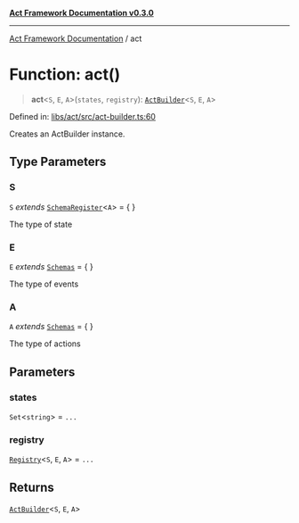 [**Act Framework Documentation v0.3.0**](../README.md)

***

[Act Framework Documentation](../globals.md) / act

# Function: act()

> **act**\<`S`, `E`, `A`\>(`states`, `registry`): [`ActBuilder`](../type-aliases/ActBuilder.md)\<`S`, `E`, `A`\>

Defined in: [libs/act/src/act-builder.ts:60](https://github.com/Rotorsoft/act-root/blob/b40f67575d048d860d7c67a52d36c927803922d7/libs/act/src/act-builder.ts#L60)

Creates an ActBuilder instance.

## Type Parameters

### S

`S` *extends* [`SchemaRegister`](../type-aliases/SchemaRegister.md)\<`A`\> = \{ \}

The type of state

### E

`E` *extends* [`Schemas`](../type-aliases/Schemas.md) = \{ \}

The type of events

### A

`A` *extends* [`Schemas`](../type-aliases/Schemas.md) = \{ \}

The type of actions

## Parameters

### states

`Set`\<`string`\> = `...`

### registry

[`Registry`](../type-aliases/Registry.md)\<`S`, `E`, `A`\> = `...`

## Returns

[`ActBuilder`](../type-aliases/ActBuilder.md)\<`S`, `E`, `A`\>
